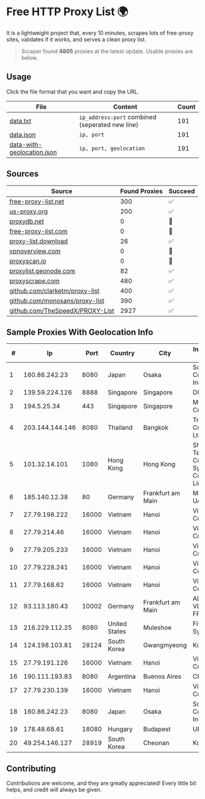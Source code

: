 
# Free HTTP Proxy List 🌍

It is a lightweight project that, every 10 minutes, scrapes lots of free-proxy sites, validates if it works, and serves a clean proxy list.


> Scraper found **4805** proxies at the latest update. Usable proxies are below.

## Usage

Click the file format that you want and copy the URL.


|File|Content|Count|
|----|-------|-----|
|[data.txt](https://raw.githubusercontent.com/themiralay/Proxy-List-World/master/data.txt)|`ip_address:port` combined (seperated new line)|191|
|[data.json](https://raw.githubusercontent.com/themiralay/Proxy-List-World/master/data.json)|`ip, port`|191|
|[data-with-geolocation.json](https://raw.githubusercontent.com/themiralay/Proxy-List-World/master/data-with-geolocation.json)|`ip, port, geolocation`|191|

## Sources

|Source|Found Proxies|Succeed|
|------|-------------|-------|
|[free-proxy-list.net](https://free-proxy-list.net)|300|✅|
|[us-proxy.org](https://www.us-proxy.org)|200|✅|
|[proxydb.net](http://proxydb.net)|0|🚫|
|[free-proxy-list.com](https://free-proxy-list.com/?page=&port=&type%5B%5D=http&type%5B%5D=https&up_time=0&search=Search)|0|🚫|
|[proxy-list.download](https://www.proxy-list.download/HTTP)|26|✅|
|[vpnoverview.com](https://vpnoverview.com/privacy/anonymous-browsing/free-proxy-servers)|0|🚫|
|[proxyscan.io](https://www.proxyscan.io)|0|🚫|
|[proxylist.geonode.com](https://proxylist.geonode.com/api/proxy-list?limit=300&page=1&sort_by=lastChecked&sort_type=desc&protocols=http,https)|82|✅|
|[proxyscrape.com](https://api.proxyscrape.com/v2/?request=displayproxies&protocol=http&timeout=10000&country=all&ssl=all&anonymity=all)|480|✅|
|[github.com/clarketm/proxy-list](https://raw.githubusercontent.com/clarketm/proxy-list/master/proxy-list-raw.txt)|400|✅|
|[github.com/monosans/proxy-list](https://raw.githubusercontent.com/monosans/proxy-list/main/proxies/http.txt)|390|✅|
|[github.com/TheSpeedX/PROXY-List](https://raw.githubusercontent.com/TheSpeedX/PROXY-List/master/http.txt)|2927|✅|


## Sample Proxies With Geolocation Info

|#|Ip|Port|Country|City|Internet Service Provider|
|-|--|----|-------|----|-------------------------|
|1|160.86.242.23|8080|Japan|Osaka|Sony Network Communications Inc|
|2|139.59.224.126|8888|Singapore|Singapore|DIGITALOCEAN|
|3|194.5.25.34|443|Singapore|Singapore|Mod Mission Critical LLC|
|4|203.144.144.146|8080|Thailand|Bangkok|True Internet Corporation CO. Ltd.|
|5|101.32.14.101|1080|Hong Kong|Hong Kong|Shenzhen Tencent Computer Systems Company Limited|
|6|185.140.12.38|80|Germany|Frankfurt am Main|Melbikomas UAB|
|7|27.79.198.222|16000|Vietnam|Hanoi|Viettel Corporation|
|8|27.79.214.46|16000|Vietnam|Hanoi|Viettel Corporation|
|9|27.79.205.233|16000|Vietnam|Hanoi|Viettel Corporation|
|10|27.79.228.241|16000|Vietnam|Hanoi|Viettel Corporation|
|11|27.79.168.62|16000|Vietnam|Hanoi|Viettel Corporation|
|12|93.113.180.43|10002|Germany|Frankfurt am Main|ALEXANDRU VLAD trading as FREAKHOSTING|
|13|216.229.112.25|8080|United States|Muleshoe|Five Area Systems, LLC|
|14|124.198.103.81|28124|South Korea|Gwangmyeong|Korea Telecom|
|15|27.79.191.126|16000|Vietnam|Hanoi|Viettel Corporation|
|16|190.111.193.83|8080|Argentina|Buenos Aires|CPS|
|17|27.79.230.139|16000|Vietnam|Hanoi|Viettel Corporation|
|18|160.86.242.23|8080|Japan|Osaka|Sony Network Communications Inc|
|19|178.48.68.61|18080|Hungary|Budapest|UPC|
|20|49.254.146.127|28919|South Korea|Cheonan|Korea Telecom|



## Contributing

Contributions are welcome, and they are greatly appreciated! Every
little bit helps, and credit will always be given.

